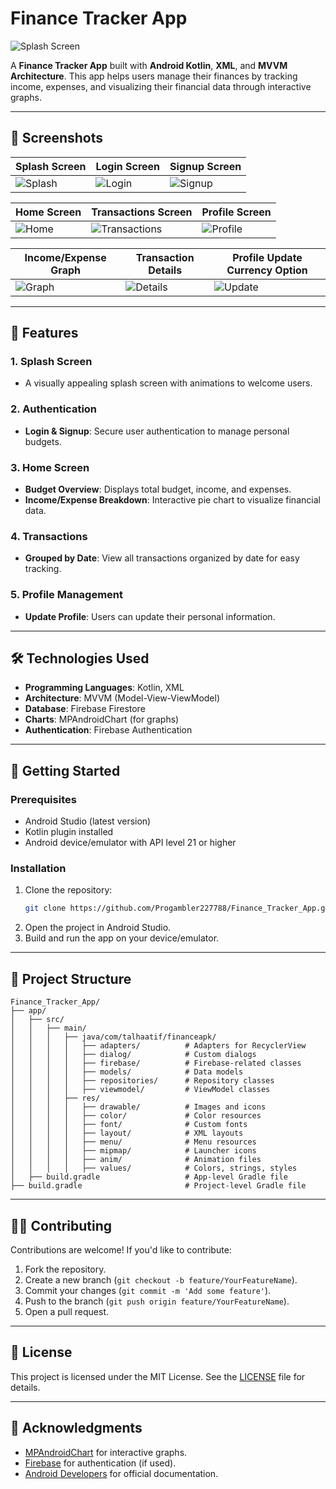 # Finance Tracker App

![Splash Screen](https://i.postimg.cc/3dLbRFqg/splash-screen.png)

A **Finance Tracker App** built with **Android Kotlin**, **XML**, and **MVVM Architecture**. This app helps users manage their finances by tracking income, expenses, and visualizing their financial data through interactive graphs.

---

## 📸 Screenshots

| Splash Screen | Login Screen | Signup Screen |
|---------------|--------------|---------------|
| ![Splash](https://i.postimg.cc/3dLbRFqg/splash-screen.png) | ![Login](https://i.postimg.cc/jwdszXsR/a11.png) | ![Signup](https://i.postimg.cc/TKgYG17v/a12.png) |

| Home Screen | Transactions Screen | Profile Screen |
|-------------|---------------------|----------------|
| ![Home](https://i.postimg.cc/1gSRzS2n/a4.png) | ![Transactions](https://i.postimg.cc/p9BWh7M0/a8.png) | ![Profile](https://i.postimg.cc/mzXTVHDC/a7.png) |

| Income/Expense Graph | Transaction Details | Profile Update Currency Option |
|----------------------|---------------------|----------------|
| ![Graph](https://i.postimg.cc/Th1d1C79/a9.png) | ![Details](https://i.postimg.cc/F169L3wQ/a10.png) | ![Update](https://i.postimg.cc/H8rdNkcK/a6.png) |

---

## 📱 Features

### **1. Splash Screen**
- A visually appealing splash screen with animations to welcome users.

### **2. Authentication**
- **Login & Signup**: Secure user authentication to manage personal budgets.

### **3. Home Screen**
- **Budget Overview**: Displays total budget, income, and expenses.
- **Income/Expense Breakdown**: Interactive pie chart to visualize financial data.

### **4. Transactions**
- **Grouped by Date**: View all transactions organized by date for easy tracking.

### **5. Profile Management**
- **Update Profile**: Users can update their personal information.

---

## 🛠️ Technologies Used

- **Programming Languages**: Kotlin, XML
- **Architecture**: MVVM (Model-View-ViewModel)
- **Database**: Firebase Firestore
- **Charts**: MPAndroidChart (for graphs)
- **Authentication**: Firebase Authentication



---

## 🚀 Getting Started

### **Prerequisites**
- Android Studio (latest version)
- Kotlin plugin installed
- Android device/emulator with API level 21 or higher

### **Installation**
1. Clone the repository:
   ```bash
   git clone https://github.com/Progambler227788/Finance_Tracker_App.git
   ```
2. Open the project in Android Studio.
3. Build and run the app on your device/emulator.

---

## 🧩 Project Structure

```
Finance_Tracker_App/
├── app/
│   ├── src/
│   │   ├── main/
│   │   │   ├── java/com/talhaatif/financeapk/
│   │   │   │   ├── adapters/          # Adapters for RecyclerView
│   │   │   │   ├── dialog/            # Custom dialogs
│   │   │   │   ├── firebase/          # Firebase-related classes
│   │   │   │   ├── models/            # Data models
│   │   │   │   ├── repositories/      # Repository classes
│   │   │   │   ├── viewmodel/         # ViewModel classes
│   │   │   ├── res/
│   │   │   │   ├── drawable/          # Images and icons
│   │   │   │   ├── color/             # Color resources
│   │   │   │   ├── font/              # Custom fonts
│   │   │   │   ├── layout/            # XML layouts
│   │   │   │   ├── menu/              # Menu resources
│   │   │   │   ├── mipmap/            # Launcher icons
│   │   │   │   ├── anim/              # Animation files
│   │   │   │   ├── values/            # Colors, strings, styles
│   ├── build.gradle                   # App-level Gradle file
├── build.gradle                       # Project-level Gradle file
```

---

## 🧑‍💻 Contributing

Contributions are welcome! If you'd like to contribute:
1. Fork the repository.
2. Create a new branch (`git checkout -b feature/YourFeatureName`).
3. Commit your changes (`git commit -m 'Add some feature'`).
4. Push to the branch (`git push origin feature/YourFeatureName`).
5. Open a pull request.

---

## 📄 License

This project is licensed under the MIT License. See the [LICENSE](LICENSE) file for details.

---

## 🙏 Acknowledgments

- [MPAndroidChart](https://github.com/PhilJay/MPAndroidChart) for interactive graphs.
- [Firebase](https://firebase.google.com/) for authentication (if used).
- [Android Developers](https://developer.android.com/) for official documentation.
